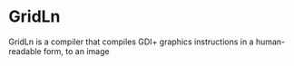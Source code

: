 # GridLn
GridLn is a compiler that compiles GDI+ graphics instructions in a human-readable form, to an image

